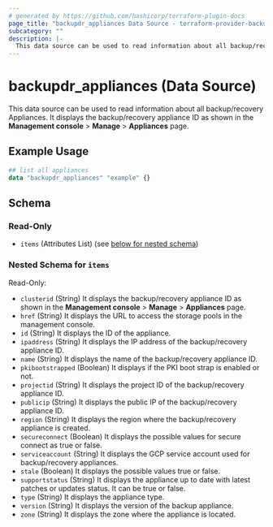 ```yaml
---
# generated by https://github.com/hashicorp/terraform-plugin-docs
page_title: "backupdr_appliances Data Source - terraform-provider-backupdr"
subcategory: ""
description: |-
  This data source can be used to read information about all backup/recovery Appliances. It displays the backup/recovery appliance ID as shown in the Management console > Manage > Appliances page.
---
```


# backupdr_appliances (Data Source)

This data source can be used to read information about all backup/recovery Appliances. It displays the backup/recovery appliance ID as shown in the **Management console** > **Manage** > **Appliances** page.

## Example Usage

```terraform
## list all appliances 
data "backupdr_appliances" "example" {}
```

<!-- schema generated by tfplugindocs -->
## Schema

### Read-Only

- `items` (Attributes List) (see [below for nested schema](#nestedatt--items))

<a id="nestedatt--items"></a>
### Nested Schema for `items`

Read-Only:

- `clusterid` (String) It displays the backup/recovery appliance ID as shown in the **Management console** > **Manage** > **Appliances** page.
- `href` (String) It displays the URL to access the storage pools in the management console.
- `id` (String) It displays the ID of the appliance.
- `ipaddress` (String) It displays the IP address of the backup/recovery appliance ID.
- `name` (String) It displays the name of the backup/recovery appliance ID.
- `pkibootstrapped` (Boolean) It displays if the PKI boot strap is enabled or not.
- `projectid` (String) It displays the project ID of the backup/recovery appliance ID.
- `publicip` (String) It displays the public IP of the backup/recovery appliance ID.
- `region` (String) It displays the region where the backup/recovery appliance is created.
- `secureconnect` (Boolean) It displays the possible values for secure connect as true or false.
- `serviceaccount` (String) It displays the GCP service account used for backup/recovery appliances.
- `stale` (Boolean) It displays the possible values true or false.
- `supportstatus` (String) It displays the appliance up to date with latest patches or updates status. It can be true or false.
- `type` (String) It displays the appliance type.
- `version` (String) It displays the version of the backup appliance.
- `zone` (String) It displays the zone where the appliance is located.
